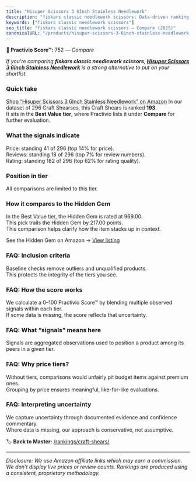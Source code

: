 ```yaml
---
title: "Hisuper Scissors 3 6Inch Stainless Needlework"
description: "fiskars classic needlework scissors: Data-driven ranking using the Practivio Score™. Positioned by quality, value, demand, findability, momentum."
keywords: ["fiskars classic needlework scissors"]
seo_title: "fiskars classic needlework scissors — Compare (2025)"
canonicalURL: "/products/hisuper-scissors-3-6inch-stainless-needlework-B0DD6ZFHJ7/"
---
```


**🛒 Practivio Score™:** 752 — _Compare_


*If you're comparing **fiskars classic needlework scissors**, **[Hisuper Scissors 3 6Inch Stainless Needlework](https://www.amazon.com/dp/B0DD6ZFHJ7?tag=practivio-20)** is a strong alternative to put on your shortlist.*
### Quick take
[Shop “Hisuper Scissors 3 6Inch Stainless Needlework” on Amazon](https://www.amazon.com/dp/B0DD6ZFHJ7?tag=practivio-20)
In our dataset of 296 Craft Shearses, this Craft Shears is ranked **193**.  
It sits in the **Best Value tier**, where Practivio lists it under **Compare** for further evaluation.

### What the signals indicate
Price: standing 41 of 296 (top 14% for price).  
Reviews: standing 18 of 296 (top 7% for review numbers).  
Rating: standing 182 of 296 (top 62% for rating quality).  

### Position in tier
All comparisons are limited to this tier.

### How it compares to the Hidden Gem
In the Best Value tier, the Hidden Gem is rated at 969.00.  
This pick trails the Hidden Gem by 217.00 points.  
This comparison helps clarify how the item stacks up in context.  

See the Hidden Gem on Amazon → [View listing](https://www.amazon.com/dp/B07TT1SFYL?tag=practivio-20)

### FAQ: Inclusion criteria
Baseline checks remove outliers and unqualified products.  
This protects the integrity of the tiers you see.

### FAQ: How the score works
We calculate a 0–100 Practivio Score™ by blending multiple observed signals within each tier.  
If some data is missing, the score reflects that uncertainty.

### FAQ: What “signals” means here
Signals are aggregated observations used to position a product among its peers in a given tier.

### FAQ: Why price tiers?
Without tiers, comparisons would unfairly pit budget items against premium ones.  
Grouping by price ensures meaningful, like-for-like evaluations.

### FAQ: Interpreting uncertainty
We capture uncertainty through documented evidence and confidence commentary.  
Where data is missing, our approach is conservative, not assumptive.

<!-- Missing template for Compare/CompareWithinPriceClass -->


🏷️ **Back to Master:** [/rankings/craft-shears/](/rankings/craft-shears/)

---
_Disclosure: We use Amazon affiliate links which may earn a commission. We don’t display live prices or review counts. Rankings are produced using a consistent, proprietary methodology._
